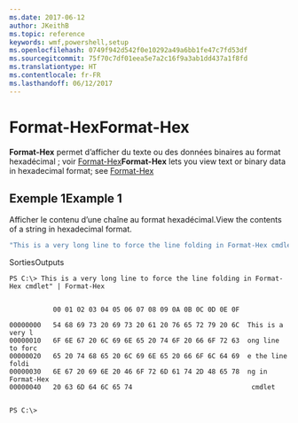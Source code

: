 ```yaml
---
ms.date: 2017-06-12
author: JKeithB
ms.topic: reference
keywords: wmf,powershell,setup
ms.openlocfilehash: 0749f942d542f0e10292a49a6bb1fe47c7fd53df
ms.sourcegitcommit: 75f70c7df01eea5e7a2c16f9a3ab1dd437a1f8fd
ms.translationtype: HT
ms.contentlocale: fr-FR
ms.lasthandoff: 06/12/2017
---
```

# <a name="format-hex"></a><span data-ttu-id="2c8f3-102">Format-Hex</span><span class="sxs-lookup"><span data-stu-id="2c8f3-102">Format-Hex</span></span>
<span data-ttu-id="2c8f3-103">**Format-Hex** permet d’afficher du texte ou des données binaires au format hexadécimal ; voir [Format-Hex](https://msdn.microsoft.com/en-us/powershell/reference/5.1/microsoft.powershell.utility/format-hex)</span><span class="sxs-lookup"><span data-stu-id="2c8f3-103">**Format-Hex** lets you view text or binary data in hexadecimal format; see [Format-Hex](https://msdn.microsoft.com/en-us/powershell/reference/5.1/microsoft.powershell.utility/format-hex)</span></span>

## <a name="example-1"></a><span data-ttu-id="2c8f3-104">Exemple 1</span><span class="sxs-lookup"><span data-stu-id="2c8f3-104">Example 1</span></span>
<span data-ttu-id="2c8f3-105">Afficher le contenu d’une chaîne au format hexadécimal.</span><span class="sxs-lookup"><span data-stu-id="2c8f3-105">View the contents of a string in hexadecimal format.</span></span>

```PowerShell
"This is a very long line to force the line folding in Format-Hex cmdlet" | Format-Hex
```

<span data-ttu-id="2c8f3-106">Sorties</span><span class="sxs-lookup"><span data-stu-id="2c8f3-106">Outputs</span></span>
```
PS C:\> This is a very long line to force the line folding in Format-Hex cmdlet" | Format-Hex


           00 01 02 03 04 05 06 07 08 09 0A 0B 0C 0D 0E 0F

00000000   54 68 69 73 20 69 73 20 61 20 76 65 72 79 20 6C  This is a very l
00000010   6F 6E 67 20 6C 69 6E 65 20 74 6F 20 66 6F 72 63  ong line to forc
00000020   65 20 74 68 65 20 6C 69 6E 65 20 66 6F 6C 64 69  e the line foldi
00000030   6E 67 20 69 6E 20 46 6F 72 6D 61 74 2D 48 65 78  ng in Format-Hex
00000040   20 63 6D 64 6C 65 74                              cmdlet         


PS C:\>
```

